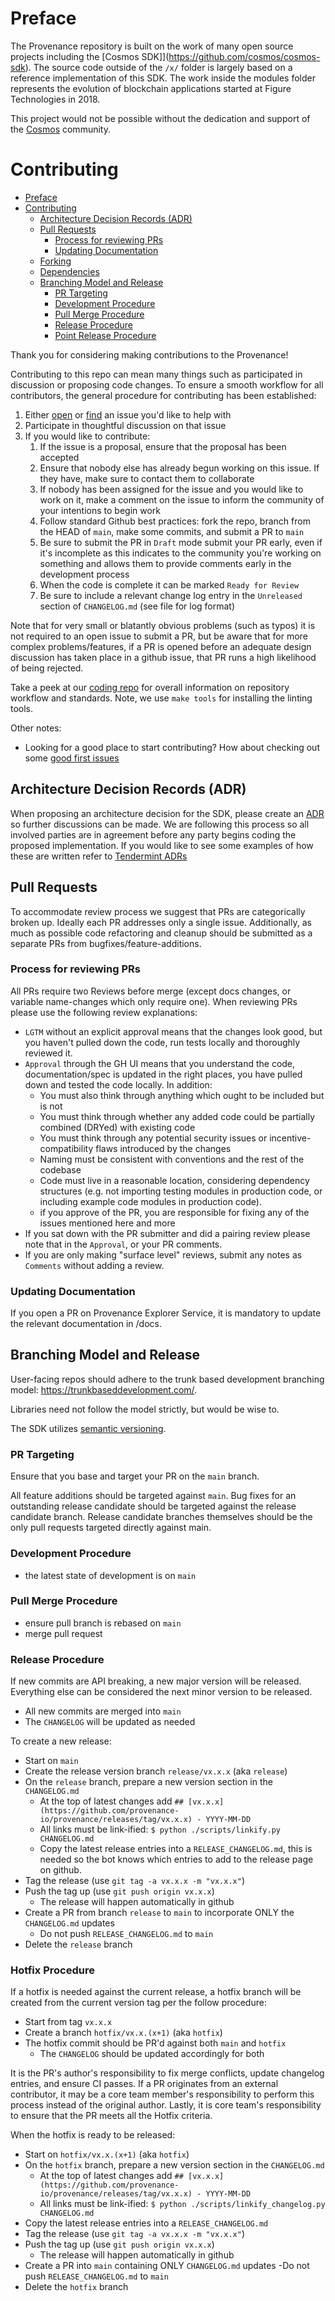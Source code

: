 # Preface 

The Provenance repository is built on the work of many open source projects including
the [Cosmos SDK]](https://github.com/cosmos/cosmos-sdk).  The source code outside of the `/x/`
folder is largely based on a reference implementation of this SDK.  The work inside the modules
folder represents the evolution of blockchain applications started at Figure Technologies in 2018.

This project would not be possible without the dedication and support of the [Cosmos](https://cosmos.network) community.

# Contributing

- [Preface](#preface)
- [Contributing](#contributing)
  - [Architecture Decision Records (ADR)](#architecture-decision-records-adr)
  - [Pull Requests](#pull-requests)
    - [Process for reviewing PRs](#process-for-reviewing-prs)
    - [Updating Documentation](#updating-documentation)
  - [Forking](#forking)
  - [Dependencies](#dependencies)
  - [Branching Model and Release](#branching-model-and-release)
    - [PR Targeting](#pr-targeting)
    - [Development Procedure](#development-procedure)
    - [Pull Merge Procedure](#pull-merge-procedure)
    - [Release Procedure](#release-procedure)
    - [Point Release Procedure](#point-release-procedure)

Thank you for considering making contributions to the Provenance!

Contributing to this repo can mean many things such as participated in
discussion or proposing code changes. To ensure a smooth workflow for all
contributors, the general procedure for contributing has been established:

1. Either [open](https://github.com/provenance-io/explorer-service/issues/new/choose) or
   [find](https://github.com/provenance-io/explorer-service/issues) an issue you'd like to help with
2. Participate in thoughtful discussion on that issue
3. If you would like to contribute:
   1. If the issue is a proposal, ensure that the proposal has been accepted
   2. Ensure that nobody else has already begun working on this issue. If they have,
      make sure to contact them to collaborate
   3. If nobody has been assigned for the issue and you would like to work on it,
      make a comment on the issue to inform the community of your intentions
      to begin work
   4. Follow standard Github best practices: fork the repo, branch from the
      HEAD of `main`, make some commits, and submit a PR to `main`
   5. Be sure to submit the PR in `Draft` mode submit your PR early, even if
      it's incomplete as this indicates to the community you're working on
      something and allows them to provide comments early in the development process
   6. When the code is complete it can be marked `Ready for Review`
   7. Be sure to include a relevant change log entry in the `Unreleased` section
      of `CHANGELOG.md` (see file for log format)

Note that for very small or blatantly obvious problems (such as typos) it is
not required to an open issue to submit a PR, but be aware that for more complex
problems/features, if a PR is opened before an adequate design discussion has
taken place in a github issue, that PR runs a high likelihood of being rejected.

Take a peek at our [coding repo](https://github.com/tendermint/coding) for
overall information on repository workflow and standards. Note, we use `make tools` for installing the linting tools.

Other notes:

- Looking for a good place to start contributing? How about checking out some
  [good first issues](https://github.com/provenance-io/explorer-service/issues?q=is%3Aopen+is%3Aissue+label%3A%22good+first+issue%22)

## Architecture Decision Records (ADR)

When proposing an architecture decision for the SDK, please create an [ADR](./docs/architecture/README.md)
so further discussions can be made. We are following this process so all involved parties are in
agreement before any party begins coding the proposed implementation. If you would like to see some examples
of how these are written refer to [Tendermint ADRs](https://github.com/tendermint/tendermint/tree/main/docs/architecture)

## Pull Requests

To accommodate review process we suggest that PRs are categorically broken up.
Ideally each PR addresses only a single issue. Additionally, as much as possible
code refactoring and cleanup should be submitted as a separate PRs from bugfixes/feature-additions.

### Process for reviewing PRs

All PRs require two Reviews before merge (except docs changes, or variable name-changes which only require one). When reviewing PRs please use the following review explanations:

- `LGTM` without an explicit approval means that the changes look good, but you haven't pulled down the code, run tests locally and thoroughly reviewed it.
- `Approval` through the GH UI means that you understand the code, documentation/spec is updated in the right places, you have pulled down and tested the code locally. In addition:
  - You must also think through anything which ought to be included but is not
  - You must think through whether any added code could be partially combined (DRYed) with existing code
  - You must think through any potential security issues or incentive-compatibility flaws introduced by the changes
  - Naming must be consistent with conventions and the rest of the codebase
  - Code must live in a reasonable location, considering dependency structures (e.g. not importing testing modules in production code, or including example code modules in production code).
  - if you approve of the PR, you are responsible for fixing any of the issues mentioned here and more
- If you sat down with the PR submitter and did a pairing review please note that in the `Approval`, or your PR comments.
- If you are only making "surface level" reviews, submit any notes as `Comments` without adding a review.

### Updating Documentation

If you open a PR on Provenance Explorer Service, it is mandatory to update the relevant documentation in /docs.


## Branching Model and Release

User-facing repos should adhere to the trunk based development branching model: https://trunkbaseddevelopment.com/.

Libraries need not follow the model strictly, but would be wise to.

The SDK utilizes [semantic versioning](https://semver.org/).

### PR Targeting

Ensure that you base and target your PR on the `main` branch.

All feature additions should be targeted against `main`. Bug fixes for an outstanding release candidate
should be targeted against the release candidate branch. Release candidate branches themselves should be the
only pull requests targeted directly against main.

### Development Procedure

- the latest state of development is on `main`

### Pull Merge Procedure

- ensure pull branch is rebased on `main`
- merge pull request

### Release Procedure

If new commits are API breaking, a new major version will be released. Everything else can be considered the next
minor version to be released.

- All new commits are merged into `main`
- The `CHANGELOG` will be updated as needed

To create a new release:

- Start on `main`
- Create the release version branch `release/vx.x.x` (aka `release`)
- On the `release` branch, prepare a new version section in the `CHANGELOG.md`
  - At the top of latest changes add `## [vx.x.x](https://github.com/provenance-io/provenance/releases/tag/vx.x.x) - YYYY-MM-DD`
  - All links must be link-ified: `$ python ./scripts/linkify.py CHANGELOG.md`
  - Copy the latest release entries into a `RELEASE_CHANGELOG.md`, this is needed so the bot knows which entries to add to the release page on github.
- Tag the release (use `git tag -a vx.x.x -m "vx.x.x"`)
- Push the tag up (use `git push origin vx.x.x`)
  - The release will happen automatically in github
- Create a PR from branch `release` to `main` to incorporate ONLY the `CHANGELOG.md` updates
  - Do not push `RELEASE_CHANGELOG.md` to `main`
- Delete the `release` branch

### Hotfix Procedure

If a hotfix is needed against the current release, a hotfix branch will be created from the current version tag per the
follow procedure:

- Start from tag `vx.x.x`
- Create a branch `hotfix/vx.x.(x+1)` (aka `hotfix`)
- The hotfix commit should be PR'd against both `main` and `hotfix`
  - The `CHANGELOG` should be updated accordingly for both

It is the PR's author's responsibility to fix merge conflicts, update changelog entries, and
ensure CI passes. If a PR originates from an external contributor, it may be a core team member's
responsibility to perform this process instead of the original author.
Lastly, it is core team's responsibility to ensure that the PR meets all the Hotfix criteria.

When the hotfix is ready to be released:

- Start on `hotfix/vx.x.(x+1)` (aka `hotfix`)
- On the `hotfix` branch, prepare a new version section in the `CHANGELOG.md`
  - At the top of latest changes add `## [vx.x.x](https://github.com/provenance-io/provenance/releases/tag/vx.x.x) - YYYY-MM-DD`
  - All links must be link-ified: `$ python ./scripts/linkify_changelog.py CHANGELOG.md`
- Copy the latest release entries into a `RELEASE_CHANGELOG.md`
- Tag the release (use `git tag -a vx.x.x -m "vx.x.x"`)
- Push the tag up (use `git push origin vx.x.x`)
  - The release will happen automatically in github
- Create a PR into `main` containing ONLY `CHANGELOG.md` updates
  -Do not push `RELEASE_CHANGELOG.md` to `main`
- Delete the `hotfix` branch

